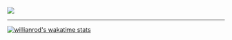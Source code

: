 <a href="https://github.com/anuraghazra/github-readme-stats">
  <img align="center" src="https://github-readme-stats.vercel.app/api?username=erybkr&theme=dark" />
</a>
<hr>

[![willianrod's wakatime stats](https://github-readme-stats.vercel.app/api/wakatime?username=EryBkr)](https://github.com/anuraghazra/github-readme-stats)

